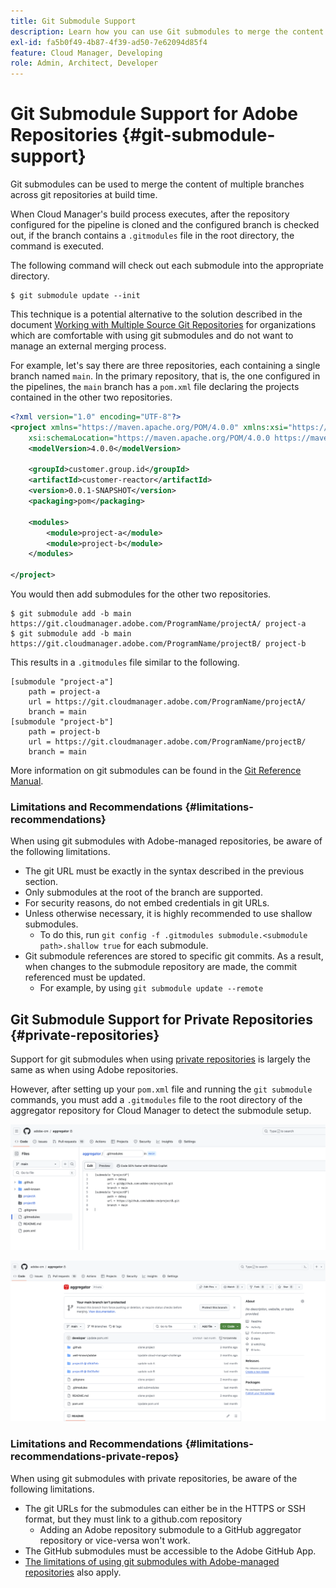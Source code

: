 ```yaml
---
title: Git Submodule Support
description: Learn how you can use Git submodules to merge the content of multiple branches across git repositories at build time.
exl-id: fa5b0f49-4b87-4f39-ad50-7e62094d85f4
feature: Cloud Manager, Developing
role: Admin, Architect, Developer
---
```

# Git Submodule Support for Adobe Repositories {#git-submodule-support}

Git submodules can be used to merge the content of multiple branches across git repositories at build time.

When Cloud Manager's build process executes, after the repository configured for the pipeline is cloned and the configured branch is checked out, if the branch contains a `.gitmodules` file in the root directory, the command is executed.

The following command will check out each submodule into the appropriate directory. 

```
$ git submodule update --init
```

This technique is a potential alternative to the solution described in the document [Working with Multiple Source Git Repositories](/help/implementing/cloud-manager/managing-code/working-with-multiple-source-git-repositories.md) for organizations which are comfortable with using git submodules and do not want to manage an external merging process.

For example, let's say there are three repositories, each containing a single branch named `main`. In the primary repository, that is, the one configured in the pipelines, the `main` branch has a `pom.xml` file declaring the projects contained in the other two repositories.

```xml
<?xml version="1.0" encoding="UTF-8"?>
<project xmlns="https://maven.apache.org/POM/4.0.0" xmlns:xsi="https://www.w3.org/2001/XMLSchema-instance"
    xsi:schemaLocation="https://maven.apache.org/POM/4.0.0 https://maven.apache.org/maven-v4_0_0.xsd">
    <modelVersion>4.0.0</modelVersion>
   
    <groupId>customer.group.id</groupId>
    <artifactId>customer-reactor</artifactId>
    <version>0.0.1-SNAPSHOT</version>
    <packaging>pom</packaging>
   
    <modules>
        <module>project-a</module>
        <module>project-b</module>
    </modules>
   
</project>
```

You would then add submodules for the other two repositories.

```shell
$ git submodule add -b main https://git.cloudmanager.adobe.com/ProgramName/projectA/ project-a
$ git submodule add -b main https://git.cloudmanager.adobe.com/ProgramName/projectB/ project-b
```

This results in a `.gitmodules` file similar to the following.

```text
[submodule "project-a"]
    path = project-a
    url = https://git.cloudmanager.adobe.com/ProgramName/projectA/
    branch = main
[submodule "project-b"]
    path = project-b
    url = https://git.cloudmanager.adobe.com/ProgramName/projectB/
    branch = main
```

More information on git submodules can be found in the [Git Reference Manual](https://git-scm.com/book/en/v2/Git-Tools-Submodules).

### Limitations and Recommendations {#limitations-recommendations}

When using git submodules with Adobe-managed repositories, be aware of the following limitations.

* The git URL must be exactly in the syntax described in the previous section.
* Only submodules at the root of the branch are supported.
* For security reasons, do not embed credentials in git URLs.
* Unless otherwise necessary, it is highly recommended to use shallow submodules.
  * To do this, run `git config -f .gitmodules submodule.<submodule path>.shallow true` for each submodule.
* Git submodule references are stored to specific git commits. As a result, when changes to the submodule repository are made, the commit referenced must be updated.
  * For example, by using `git submodule update --remote`

## Git Submodule Support for Private Repositories {#private-repositories}

Support for git submodules when using [private repositories](private-repositories.md) is largely the same as when using Adobe repositories.

However, after setting up your `pom.xml` file and running the `git submodule` commands, you must add a `.gitmodules` file to the root directory of the aggregator repository for Cloud Manager to detect the submodule setup.

![.gitmodules file](assets/gitmodules.png)

![Aggregator](assets/aggregator.png)

### Limitations and Recommendations {#limitations-recommendations-private-repos}

When using git submodules with private repositories, be aware of the following limitations.

* The git URLs for the submodules can either be in the HTTPS or SSH format, but they must link to a github.com repository
   * Adding an Adobe repository submodule to a GitHub aggregator repository or vice-versa won't work.
* The GitHub submodules must be accessible to the Adobe GitHub App.
* [The limitations of using git submodules with Adobe-managed repositories](#limitations-recommendations) also apply.
